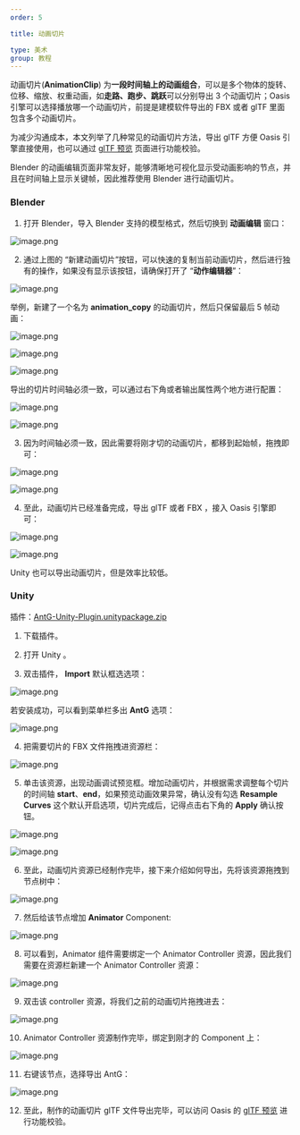 ```yaml
---
order: 5

title: 动画切片

type: 美术
group: 教程
---
```


动画切片(**AnimationClip**) 为**一段时间轴上的动画组合**，可以是多个物体的旋转、位移、缩放、权重动画，如**走路、跑步、跳跃**可以分别导出 3 个动画切片；Oasis 引擎可以选择播放哪一个动画切片，前提是建模软件导出的 FBX 或者 glTF 里面包含多个动画切片。

为减少沟通成本，本文列举了几种常见的动画切片方法，导出 glTF 方便 Oasis 引擎直接使用，也可以通过 [glTF 预览](https://oasisengine.cn/gltf-viewer) 页面进行功能校验。

Blender 的动画编辑页面非常友好，能够清晰地可视化显示受动画影响的节点，并且在时间轴上显示关键帧，因此推荐使用 Blender 进行动画切片。

### Blender

1. 打开 Blender，导入 Blender 支持的模型格式，然后切换到 **动画编辑** 窗口：

![image.png](https://gw.alipayobjects.com/zos/OasisHub/6922d329-6cfa-473d-9fd1-312592e7c307/1622617152228-2c30967c-9203-4ad2-b239-6033cb004bc3.png)

2. 通过上图的 “新建动画切片”按钮，可以快速的复制当前动画切片，然后进行独有的操作，如果没有显示该按钮，请确保打开了 “**动作编辑器**”：

![image.png](https://gw.alipayobjects.com/zos/OasisHub/53cc73a1-17b2-4a4f-ad42-9a8b059fb69c/1622617514416-e0b83cd6-439f-4003-aa23-f85ca0df04dc.png)

举例，新建了一个名为 **animation_copy** 的动画切片，然后只保留最后 5 帧动画：

![image.png](https://gw.alipayobjects.com/zos/OasisHub/fd120209-32a2-4fa1-96d1-a0a1c5c15e25/1622617643472-17314b46-06a6-4368-952a-416814227566.png)

![image.png](https://gw.alipayobjects.com/zos/OasisHub/02947e43-737d-4a56-87e3-e4eda2c4f6d3/1622617795573-fb73aeec-fbb0-4851-9f8a-1a1909b789d8.png)

![image.png](https://gw.alipayobjects.com/zos/OasisHub/5a3b2f6c-3700-4f7e-b187-3863314e416b/1622617813768-69bf92bc-ec55-4b00-9ff8-b7ce324e9526.png)

导出的切片时间轴必须一致，可以通过右下角或者输出属性两个地方进行配置：

![image.png](https://gw.alipayobjects.com/zos/OasisHub/7158a90b-480a-4e24-9be1-5152d9fdf21d/1622617921344-b032018a-3e07-4189-99f6-f76a1157cc85.png)

![image.png](https://gw.alipayobjects.com/zos/OasisHub/7346a75e-4303-4818-b629-ab6c7fadd539/1622617946932-c561c4c6-0f30-466e-859a-f948de54541c.png)

3. 因为时间轴必须一致，因此需要将刚才切的动画切片，都移到起始帧，拖拽即可：

![image.png](https://gw.alipayobjects.com/zos/OasisHub/e8dea5bf-3d29-4ebc-8cde-e44813174639/1622618070076-2d006e34-9dcc-4ead-b97c-c86398b63ba4.png)

![image.png](https://gw.alipayobjects.com/zos/OasisHub/b973b5bf-2068-4e79-ac74-f200c2cf15d4/1622618030553-ac8afb11-cfea-48b7-82e1-9ca1243af167.png)

4. 至此，动画切片已经准备完成，导出 glTF 或者 FBX ，接入 Oasis 引擎即可：

![image.png](https://gw.alipayobjects.com/zos/OasisHub/9e29488b-bbb7-45e7-9385-142b399e39f5/1622618144473-9b9c24eb-2186-408f-8b75-ee41c2bf9dbd.png)

![image.png](https://gw.alipayobjects.com/zos/OasisHub/8013e335-ea1d-4e04-884b-766385810525/1622618286939-c987bfa3-b6a7-46eb-b9cf-f3a7da86bb83.png)

Unity 也可以导出动画切片，但是效率比较低。

### Unity

插件：[AntG-Unity-Plugin.unitypackage.zip](https://www.yuque.com/attachments/yuque/0/2021/zip/381718/1622541632701-4f33e890-5295-4430-8798-d979b8df504f.zip?_lake_card=%7B%22src%22%3A%22https%3A%2F%2Fwww.yuque.com%2Fattachments%2Fyuque%2F0%2F2021%2Fzip%2F381718%2F1622541632701-4f33e890-5295-4430-8798-d979b8df504f.zip%22%2C%22name%22%3A%22AntG-Unity-Plugin.unitypackage.zip%22%2C%22size%22%3A490677%2C%22type%22%3A%22application%2Fzip%22%2C%22ext%22%3A%22zip%22%2C%22status%22%3A%22done%22%2C%22taskId%22%3A%22u4c98eaae-9ce5-43c7-ae94-c26f4ce0c0f%22%2C%22taskType%22%3A%22upload%22%2C%22id%22%3A%22uef3d6075%22%2C%22card%22%3A%22file%22%7D)

1. 下载插件。

2. 打开 Unity 。

3. 双击插件， **Import** 默认框选选项：

![image.png](https://gw.alipayobjects.com/zos/OasisHub/a44674c8-b105-4bfe-b128-46f4685a9758/1622551409520-2797ff27-65e9-4360-aa67-6d8438ec46f7.png)

若安装成功，可以看到菜单栏多出 **AntG** 选项：

![image.png](https://gw.alipayobjects.com/zos/OasisHub/aca2c330-4b8b-44ca-b641-f245b8667e96/1622551587689-1f963ad1-2530-4d5a-b312-25a87e7b99e0.png)

4. 把需要切片的 FBX 文件拖拽进资源栏：

![image.png](https://gw.alipayobjects.com/zos/OasisHub/07feeb22-1cf0-400f-a4d3-3e7f7e45ec5d/1622551819216-1fecbc86-c8e8-4416-82d5-20cd63094fd4.png)

5. 单击该资源，出现动画调试预览框。增加动画切片，并根据需求调整每个切片的时间轴 **start**、**end**，如果预览动画效果异常，确认没有勾选 **Resample Curves** 这个默认开启选项，切片完成后，记得点击右下角的 **Apply** 确认按钮。

![image.png](https://gw.alipayobjects.com/zos/OasisHub/f0de175b-3f2a-4b12-9e45-11df7acfa183/1622552141748-0151be0c-4f6c-40ee-9071-c7bddbc9eb0c.png)

![image.png](https://gw.alipayobjects.com/zos/OasisHub/b7d9d6b0-cd94-4151-b4c4-06b4102bd656/1622552692349-5551e817-70b5-4093-9b40-b9a7dd45c365.png)

6. 至此，动画切片资源已经制作完毕，接下来介绍如何导出，先将该资源拖拽到节点树中：

![image.png](https://gw.alipayobjects.com/zos/OasisHub/5a82bdcb-b1c2-4dfd-942d-85cf441958bd/1622552417304-8b1f1b7b-d99f-47d7-925f-5a70468d4a3e.png)

7. 然后给该节点增加 **Animator** Component:

![image.png](https://gw.alipayobjects.com/zos/OasisHub/34102994-c037-4ad7-be0a-941c24f1347f/1622552470594-9e7df115-24c6-4a16-9a64-a7c28206900e.png)

8. 可以看到，Animator 组件需要绑定一个 Animator Controller 资源，因此我们需要在资源栏新建一个 Animator Controller 资源：

![image.png](https://gw.alipayobjects.com/zos/OasisHub/1d27fbf5-b2a7-4ee8-869d-5ef409e21fe3/1622552588576-858cb05e-f340-4005-885e-429bbb957403.png)

9. 双击该 controller 资源，将我们之前的动画切片拖拽进去：

![image.png](https://gw.alipayobjects.com/zos/OasisHub/135c7ec7-c688-4324-9226-b684a09fec23/1622552779345-91dcf315-cb56-48a5-9f05-86504a59268a.png)

10. Animator Controller 资源制作完毕，绑定到刚才的 Component 上：

![image.png](https://gw.alipayobjects.com/zos/OasisHub/af7a3e74-162c-4c63-b737-09553e8441ad/1622552894104-3693f7fe-2c4d-4dc1-8413-3a3391e11984.png)

11. 右键该节点，选择导出 AntG：

![image.png](https://gw.alipayobjects.com/zos/OasisHub/1bfefe2b-ca58-4cca-a091-9efe8028a4df/1622552925151-16b86fcc-4680-4611-aa32-d3697bbe5086.png)

12. 至此，制作的动画切片 glTF 文件导出完毕，可以访问 Oasis 的 [glTF 预览](https://oasisengine.cn/gltf-viewer) 进行功能校验。
